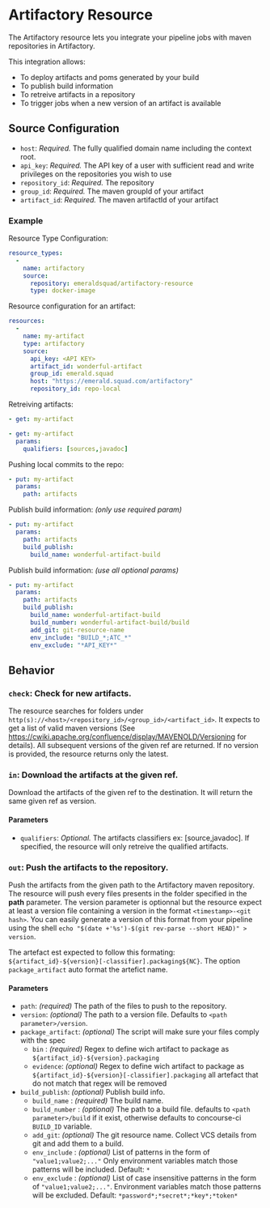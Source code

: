 # Artifactory Resource
The Artifactory resource lets you integrate your pipeline jobs with maven repositories in Artifactory.

This integration allows:

- To deploy artifacts and poms generated by your build
- To publish build information
- To retreive artifacts in a repository
- To trigger jobs when a new version of an artifact is available
## Source Configuration
* `host`: *Required.* The fully qualified domain name including the context root.
* `api_key`: *Required.* The API key of a user with sufficient read and write privileges on the repositories you wish to use
* `repository_id`: *Required.* The repository 
* `group_id`: *Required.* The maven groupId of your artifact
* `artifact_id`: *Required.* The maven artifactId of your artifact
### Example
Resource Type Configuration:
``` yaml
resource_types: 
  - 
    name: artifactory
    source: 
      repository: emeraldsquad/artifactory-resource
      type: docker-image
```
Resource configuration for an artifact:
``` yaml
resources: 
  - 
    name: my-artifact
    type: artifactory
    source: 
      api_key: <API KEY>
      artifact_id: wonderful-artifact
      group_id: emerald.squad
      host: "https://emerald.squad.com/artifactory"
      repository_id: repo-local
```
Retreiving artifacts:

``` yaml
- get: my-artifact
```

``` yaml
- get: my-artifact
  params: 
    qualifiers: [sources,javadoc]
```
Pushing local commits to the repo:
``` yaml
- put: my-artifact
  params:
    path: artifacts
```
Publish build information: _(only use required param)_
``` yaml
- put: my-artifact
  params:
    path: artifacts
    build_publish:
      build_name: wonderful-artifact-build
```
Publish build information: _(use all optional params)_
``` yaml
- put: my-artifact
  params:
    path: artifacts
    build_publish:
      build_name: wonderful-artifact-build
      build_number: wonderful-artifact-build/build
      add_git: git-resource-name
      env_include: "BUILD_*;ATC_*"
      env_exclude: "*API_KEY*"
```
## Behavior
### `check`: Check for new artifacts.
The resource searches for folders under `http(s)://<host>/<repository_id>/<group_id>/<artifact_id>`. It expects to get a list of valid maven versions (See https://cwiki.apache.org/confluence/display/MAVENOLD/Versioning for details). All subsequent versions of the given ref are returned. If no version is provided, the resource returns only the latest.
### `in`: Download the artifacts at the given ref.
Download the artifacts of the given ref to the destination. It will return the same given ref as version.
#### Parameters
* `qualifiers`: *Optional.* The artifacts classifiers ex: [source,javadoc]. If specified, the resource will only retreive the qualified artifacts.
### `out`: Push the artifacts to the repository.
Push the artifacts from the given path to the Artifactory maven repository. The resource will push every files presents in the folder specified in the **path** parameter. The version parameter is optionnal but the resource expect at least a version file containing a version in the format `<timestamp>-<git hash>`. You can easily generate a version of this format from your pipeline using the shell `echo "$(date +'%s')-$(git rev-parse --short HEAD)" > version`.

The artefact est expected to follow this formating: `${artifact_id}-${version}[-classifier].packaging${NC}`. The option `package_artifact` auto format the artefict name.
#### Parameters
* `path`: *(required)* The path of the files to push to the repository.
* `version`: *(optional)* The path to a version file. Defaults to `<path parameter>/version`.
* `package_artifact`: *(optional)* The script will make sure your files comply with the spec
  * `bin` : *(required)* Regex to define wich artifact to package as `${artifact_id}-${version}.packaging`
  * `evidence`: *(optional)* Regex to define wich artifact to package as `${artifact_id}-${version}[-classifier].packaging` all artefact that do not match that regex will be removed
* `build_publish`: *(optional)* Publish build info.
  * `build_name` : *(required)* The build name.
  * `build_number` : *(optional)*  The path to a build file. defaults to `<path parameter>/build` if it exist, otherwise defaults to concourse-ci `BUILD_ID` variable.
  * `add_git`: *(optional)* The git resource name. Collect VCS details from git and add them to a build.
  * `env_include` : *(optional)* List of patterns in the form of `"value1;value2;..."` Only environment variables match those patterns will be included. Default: `*`
  * `env_exclude` : *(optional)* List of case insensitive patterns in the form of `"value1;value2;..."`. Environment variables match those patterns will be excluded. Default: `*password*;*secret*;*key*;*token*`
